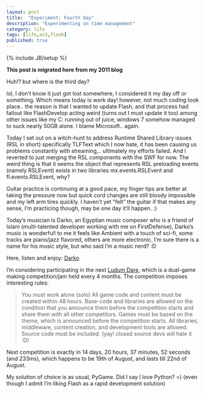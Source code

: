```yaml
---
layout: post
title:  "Experiment: Fourth Day"
description: "Experimenting on time management"
category: life
tags: [life,as3,flash]
published: true
---
```


{% include JB/setup %}

**This post is migrated here from my 2011 blog**

Huh!? but where is the third day?

lol, I don’t know it just got lost somewhere, I considered it my day off or something. Which means today is work day! however, not much coding took place.. the reason is that I wanted to update Flash, and that process had fallout like FlashDevelop acting weird (turns out I must update it too) among other issues like my C: running out of juice, windows 7 somehow managed to suck nearly 50GB alone. I blame Microsoft.. again.

Today I set out on a witch-hunt to address Runtime Shared Library issues (RSL in short) specifically TLFText which I now hate, it has been causing us problems constantly with streaming,.. ultimately my efforts failed. And I reverted to just merging the RSL components with the SWF for now. The weird thing is that it seems the object that represents RSL preloading events (namely RSLEvent) exists in two libraries mx.events.RSLEvent and fl.events.RSLEvent, why?

Guitar practice is continuing at a good pace, my finger tips are better at taking the pressure now but quick cord changes are still bloody impossible and my left arm tires quickly. I haven’t yet “felt” the guitar if that makes any sense, I’m practicing though, may be one day it’ll happen. :)

Today’s musician is Darko, an Egyptian music composer who is a friend of Islam (multi-talented developer working with me on FirstDefense), Darko’s music is wonderful! to me it feels like Ambient with a touch of sci-fi, some tracks are piano/jazz flavored, others are more electronic. I’m sure there is a name for his music style, but who said I’m a music nerd? :D

Here, listen and enjoy: [Darko](https://soundcloud.com/progressivedarko)

I’m considering participating in the next [Ludum Dare](https://ldjam.com/), which is a dual-game making competition/jam held every 4 months. The competition imposes interesting rules:

> You must work alone (solo)
> All game code and content must be created within 48 hours. Base-code and libraries are allowed on the condition that you announce them before the competition starts and share them with all other competitors.
> Games must be based on the theme, which is announced before the competition starts.
> All libraries, middleware, content creation, and development tools are allowed.
> Source code must be included. (yay! closed source devs will hate it :D)

Next competition is exactly in 14 days, 20 hours, 37 minutes, 52 seconds (and 233ms), which happens to be 19th of August, and lasts till 22nd of August.

My solution of choice is as usual, PyGame. Did I say I love Python? =)
(even though I admit I’m liking Flash as a rapid development solution)
